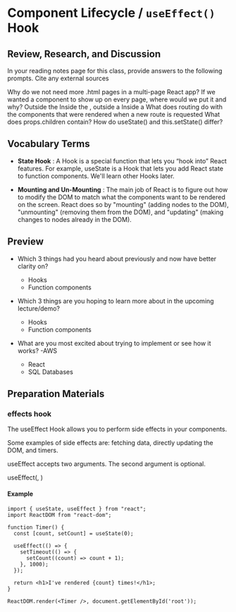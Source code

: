 # Component Lifecycle / ```useEffect()``` Hook

## Review, Research, and Discussion
In your reading notes page for this class, provide answers to the following prompts. Cite any external sources

Why do we not need more .html pages in a multi-page React app?
If we wanted a component to show up on every page, where would we put it and why?
Outside the <BrowserRouter/>
Inside the <BrowserRouter />, outside a <Route />
Inside a <Route />
What does routing do with the components that were rendered when a new route is requested
What does props.children contain?
How do useState() and this.setState() differ?
## Vocabulary Terms
* **State Hook** : A Hook is a special function that lets you “hook into” React features. For example, useState is a Hook that lets you add React state to function components. We'll learn other Hooks later.

* **Mounting and Un-Mounting** : The main job of React is to figure out how to modify the DOM to match what the components want to be rendered on the screen. React does so by "mounting" (adding nodes to the DOM), "unmounting" (removing them from the DOM), and "updating" (making changes to nodes already in the DOM).

## Preview
- Which 3 things had you heard about previously and now have better clarity on?
  - Hooks 
  - Function components

- Which 3 things are you hoping to learn more about in the upcoming lecture/demo?
   - Hooks 
   - Function components

- What are you most excited about trying to implement or see how it works?
  -AWS
  - React
  - SQL Databases

## Preparation Materials
### effects hook

The useEffect Hook allows you to perform side effects in your components.

Some examples of side effects are: fetching data, directly updating the DOM, and timers.

useEffect accepts two arguments. The second argument is optional.

useEffect(<function>, <dependency>)

#### Example
```
import { useState, useEffect } from "react";
import ReactDOM from "react-dom";

function Timer() {
  const [count, setCount] = useState(0);

  useEffect(() => {
    setTimeout(() => {
      setCount((count) => count + 1);
    }, 1000);
  });

  return <h1>I've rendered {count} times!</h1>;
}

ReactDOM.render(<Timer />, document.getElementById('root'));
```